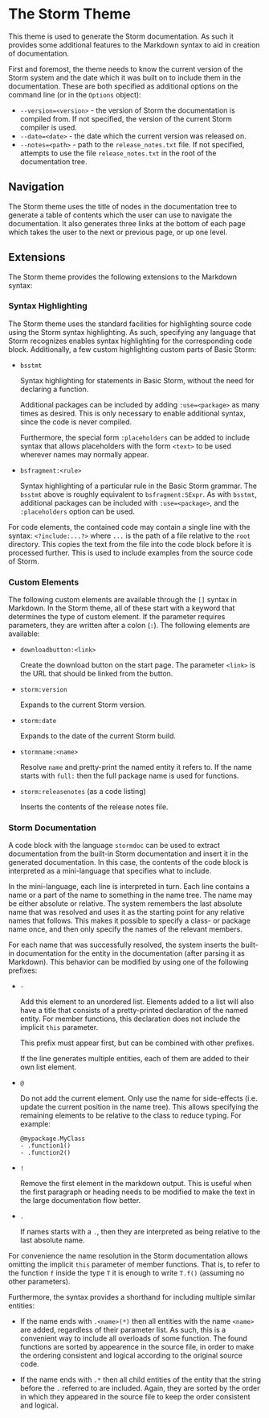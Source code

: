 The Storm Theme
===============

This theme is used to generate the Storm documentation. As such it provides some additional features
to the Markdown syntax to aid in creation of documentation.

First and foremost, the theme needs to know the current version of the Storm system and the date
which it was built on to include them in the documentation. These are both specified as additional
options on the command line (or in the `Options` object):

- `--version=<version>` - the version of Storm the documentation is compiled from. If not specified,
  the version of the current Storm compiler is used.
- `--date=<date>` - the date which the current version was released on.
- `--notes=<path>` - path to the `release_notes.txt` file. If not specified, attempts to use the file `release_notes.txt` in the root of the documentation tree.

Navigation
----------

The Storm theme uses the title of nodes in the documentation tree to generate a table of contents
which the user can use to navigate the documentation. It also generates three links at the bottom of
each page which takes the user to the next or previous page, or up one level.


Extensions
----------

The Storm theme provides the following extensions to the Markdown syntax:

### Syntax Highlighting

The Storm theme uses the standard facilities for highlighting source code using the Storm syntax
highlighting. As such, specifying any language that Storm recognizes enables syntax highlighting for
the corresponding code block. Additionally, a few custom highlighting custom parts of Basic Storm:

- `bsstmt`

  Syntax highlighting for statements in Basic Storm, without the need for declaring a function.

  Additional packages can be included by adding `:use=<package>` as many times as desired. This is
  only necessary to enable additional syntax, since the code is never compiled.

  Furthermore, the special form `:placeholders` can be added to include syntax that allows
  placeholders with the form `<text>` to be used wherever names may normally appear.

- `bsfragment:<rule>`

  Syntax highlighting of a particular rule in the Basic Storm grammar. The `bsstmt` above is roughly
  equivalent to `bsfragment:SExpr`. As with `bsstmt`, additional packages can be included with
  `:use=<package>`, and the `:placeholders` option can be used.

For code elements, the contained code may contain a single line with the syntax: `<?include:...?>`
where `...` is the path of a file relative to the `root` directory. This copies the text from the
file into the code block before it is processed further. This is used to include examples from the
source code of Storm.



### Custom Elements

The following custom elements are available through the `[]` syntax in Markdown. In the Storm theme,
all of these start with a keyword that determines the type of custom element. If the parameter
requires parameters, they are written after a colon (`:`). The following elements are available:

- `downloadbutton:<link>`

  Create the download button on the start page. The parameter `<link>` is the URL that should be
  linked from the button.

- `storm:version`

  Expands to the current Storm version.

- `storm:date`

  Expands to the date of the current Storm build.

- `stormname:<name>`

  Resolve `name` and pretty-print the named entity it refers to. If the name starts with `full:`
  then the full package name is used for functions.

- `storm:releasenotes` (as a code listing)

  Inserts the contents of the release notes file.

### Storm Documentation

A code block with the language `stormdoc` can be used to extract documentation from the built-in
Storm documentation and insert it in the generated documentation. In this case, the contents of the
code block is interpreted as a mini-language that specifies what to include.

In the mini-language, each line is interpreted in turn. Each line contains a name or a part of the
name to something in the name tree. The name may be either absolute or relative. The system
remembers the last absolute name that was resolved and uses it as the starting point for any
relative names that follows. This makes it possible to specify a class- or package name once, and
then only specify the names of the relevant members.

For each name that was successfully resolved, the system inserts the built-in documentation for the
entity in the documentation (after parsing it as Markdown). This behavior can be modified by using
one of the following prefixes:

- `-`

  Add this element to an unordered list. Elements added to a list will also have a title that
  consists of a pretty-printed declaration of the named entity. For member functions, this
  declaration does not include the implicit `this` parameter.

  This prefix must appear first, but can be combined with other prefixes.

  If the line generates multiple entities, each of them are added to their own list element.

- `@`

  Do not add the current element. Only use the name for side-effects (i.e. update the current
  position in the name tree). This allows specifying the remaining elements to be relative to the
  class to reduce typing. For example:

  ```
  @mypackage.MyClass
  - .function1()
  - .function2()
  ```

- `!`

  Remove the first element in the markdown output. This is useful when the first paragraph or
  heading needs to be modified to make the text in the large documentation flow better.

- `.`

  If names starts with a `.`, then they are interpreted as being relative to the last absolute
  name.


For convenience the name resolution in the Storm documentation allows omitting the implicit `this`
parameter of member functions. That is, to refer to the function `f` inside the type `T` it is
enough to write `T.f()` (assuming no other parameters).

Furthermore, the syntax provides a shorthand for including multiple similar entities:

- If the name ends with `.<name>(*)` then all entities with the name `<name>` are added, regardless
  of their parameter list. As such, this is a convenient way to include all overloads of some
  function. The found functions are sorted by appearence in the source file, in order to make the
  ordering consistent and logical according to the original source code.

- If the name ends with `.*` then all child entities of the entity that the string before the `.`
  referred to are included. Again, they are sorted by the order in which they appeared in the source
  file to keep the order consistent and logical.

